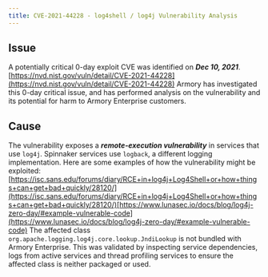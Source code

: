 ```yaml
---
title: CVE-2021-44228 - log4shell / log4j Vulnerability Analysis
---
```


## Issue
A potentially critical 0-day exploit CVE was identified on ***Dec 10, 2021***. 
[https://nvd.nist.gov/vuln/detail/CVE-2021-44228](https://nvd.nist.gov/vuln/detail/CVE-2021-44228)
Armory has investigated this 0-day critical issue, and has performed analysis on the vulnerability and its potential for harm to Armory Enterprise customers.
 

## Cause
The vulnerability exposes a ***remote-execution vulnerability*** in services that use ```log4j```. Spinnaker services use ```logback```, a different logging implementation.
Here are some examples of how the vulnerability might be exploited:[https://isc.sans.edu/forums/diary/RCE+in+log4j+Log4Shell+or+how+things+can+get+bad+quickly/28120/](https://isc.sans.edu/forums/diary/RCE+in+log4j+Log4Shell+or+how+things+can+get+bad+quickly/28120/)[https://www.lunasec.io/docs/blog/log4j-zero-day/#example-vulnerable-code](https://www.lunasec.io/docs/blog/log4j-zero-day/#example-vulnerable-code)
The affected class ```org.apache.logging.log4j.core.lookup.JndiLookup``` is not bundled with Armory Enterprise.
This was validated by inspecting service dependencies, logs from active services and thread profiling services to ensure the affected class is neither packaged or used.

